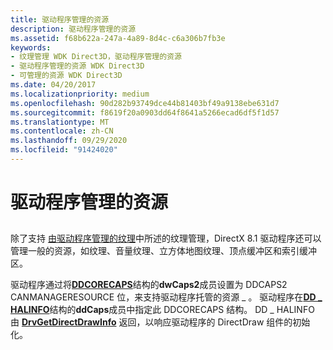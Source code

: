 ```yaml
---
title: 驱动程序管理的资源
description: 驱动程序管理的资源
ms.assetid: f68b622a-247a-4a89-8d4c-c6a306b7fb3e
keywords:
- 纹理管理 WDK Direct3D，驱动程序管理的资源
- 驱动程序管理的资源 WDK Direct3D
- 可管理的资源 WDK Direct3D
ms.date: 04/20/2017
ms.localizationpriority: medium
ms.openlocfilehash: 90d282b93749dce44b81403bf49a9138ebe631d7
ms.sourcegitcommit: f8619f20a0903dd64f8641a5266ecad6df5f1d57
ms.translationtype: MT
ms.contentlocale: zh-CN
ms.lasthandoff: 09/29/2020
ms.locfileid: "91424020"
---
```

# <a name="driver-managed-resources"></a>驱动程序管理的资源


## <span id="ddk_driver_managed_resources_gg"></span><span id="DDK_DRIVER_MANAGED_RESOURCES_GG"></span>


除了支持 [由驱动程序管理的纹理](driver-managed-textures.md)中所述的纹理管理，DirectX 8.1 驱动程序还可以管理一般的资源，如纹理、音量纹理、立方体地图纹理、顶点缓冲区和索引缓冲区。

驱动程序通过将[**DDCORECAPS**](/windows/win32/api/ddrawi/ns-ddrawi-ddcorecaps)结构的**dwCaps2**成员设置为 DDCAPS2 CANMANAGERESOURCE 位，来支持驱动程序托管的资源 \_ 。 驱动程序在[**DD \_ HALINFO**](/windows/win32/api/ddrawint/ns-ddrawint-dd_halinfo)结构的**ddCaps**成员中指定此 DDCORECAPS 结构。 DD \_ HALINFO 由 [**DrvGetDirectDrawInfo**](/windows/win32/api/winddi/nf-winddi-drvgetdirectdrawinfo) 返回，以响应驱动程序的 DirectDraw 组件的初始化。

 

